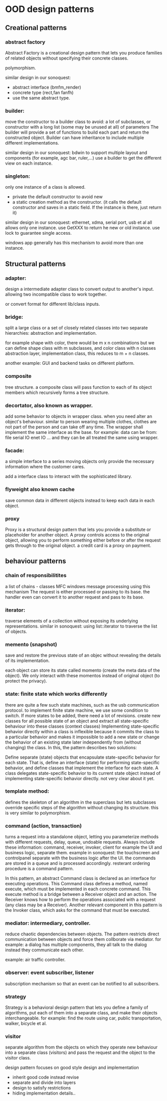 # OOD design patterns

## Creational patterns

### abstract factory

Abstract Factory is a creational design pattern that lets you produce families of related objects without specifying their concrete classes.

polymorphism.

similar design in our sonoquest:
- abstract interface (bmfm_render)
- concrete type (rect,fan fanfh)
- use the same abstract type.

### builder:
move the constructor to a builder class
to avoid: a lot of subclasses, or constructor with a long list (some may be unused at all) of parameters
The builder will provide a set of functions to build each part and return the constructed object.
Builder can have inheritance to include multiple different implementations.

similar design in our sonoquest:
bdwin to support multiple layout and components (for example, agc bar, ruler,...)
use a builder to get the different view on each instance.

### singleton:
only one instance of a class is allowed.

- private the default constructor to avoid new
- a static creation method as the constructor. (it calls the default constructor and saves in a static field. If the instance is there, just return it)

similar design in our sonoquest:
ethernet, xdma, serial port, usb et al all allows only one instance.
use GetXXX to return he new or old instance.
use lock to guarantee single access.

windows app generally has this mechanism to avoid more than one instance.

## Structural patterns

### adapter:
design a intermediate adapter class to convert output to another's input.
allowing two incompatible class to work together.

or convert format for different lib/class inputs.

### bridge:
split a large class or a set of closely related classes into two separate hierarchies: abstraction and implementation.

for example shape with color, there would be m x n combinations
but we can define shape class with m subclasses, and color class with n classes
abstraction layer, implementation class, this reduces to m + n classes.

another example: GUI and backend tasks on different platform.

### composite
tree structure.
a composite class will pass function to each of its object members which recursively forms a tree structure.

### decortator, also known as wrapper.
add some behavior to objects in wrapper class.
when you need alter an object's behaviour.
similar to person wearing multiple clothes, clothes are not part of the person and can take off any time.
The wrapper shall implement the same interface as the base.
for example:
data can be from:
file
serial IO
enet IO
...
and they can be all treated the same using wrapper.

### facade:
a simple interface to a series moving objects
only provide the necessary information where the customer cares.

add a interface class to interact with the sophisticated library.

### flyweight also known cache
save common data in different objects instead to keep each data in each object.


### proxy
Proxy is a structural design pattern that lets you provide a substitute or placeholder for another object. A proxy controls access to the original object, allowing you to perform something either before or after the request gets through to the original object.
a credit card is a proxy on payment.

## behaviour patterns

### chain of responsibilitites
a list of chains - classes
MFC windows message processing using this mechanism
The request is either processed or passing to its base.
the handler even can convert it to another request and pass to its base.

### iterator:
traverse elements of a collection without exposing its underlying representations.
similar in sonoquest: using list::iterator to traverse the list of objects.

### memento (snapshot)
save and restore the previous state of an objec without revealing the details of its implementation.

each object can store its state called momento (create the meta data of the object). We only interact with these momentos instead of original object (to protect the privacy).

### state: finite state which works differently
there are quite a few such state machines, such as the usb communication protocol.
to implement finite state machine, we use some condition to switch. If more states to be added, there need a lot of revisions.
create new classes for all possible state of an object and extract all state-specific behaviour into these classes (context classes)
Implementing state-specific behavior directly within a class is inflexible because it commits the class to a particular behavior and makes it impossible to add a new state or change the behavior of an existing state later independently from (without changing) the class. In this, the pattern describes two solutions:

Define separate (state) objects that encapsulate state-specific behavior for each state. That is, define an interface (state) for performing state-specific behavior, and define classes that implement the interface for each state.
A class delegates state-specific behavior to its current state object instead of implementing state-specific behavior directly.
not very clear about it yet.

### template method:

defines the skeleton of an algorithm in the superclass but lets subclasses override specific steps of the algorithm without changing its structure.
this is very similar to polymorphism.

### command (action, transaction)

turns a request into a standalone object, letting you parameterize methods with different requests, delay, queue, undoable requests.
Always include these information: command, receiver, invoker, client
for example the UI and business logic, separate them.
example in sonoquest:
the touchscreen and controlpanel separate with the business logic after the UI.
the commands are stored in a queue and is processed accordingly.
resterant ordering procedure is a command pattern.

In this pattern, an abstract Command class is declared as an interface for executing operations. This Command class defines a method, named execute, which must be implemented in each concrete command. This execute method is a bridge between a Receiver object and an action. The Receiver knows how to perform the operations associated with a request (any class may be a Receiver). Another relevant component in this pattern is the Invoker class, which asks for the command that must be executed.

### mediator: intermediary, controller.
reduce chaotic dependencies between objects. The pattern restricts direct communication between objects and force them collborate via mediator.
for example: a dialog has multiple components, they all talk to the dialog instead they communicate each other.

example: air traffic controller.

### observer: event subscriber, listener
subscription mechanism so that an event can be notified to all subscribers.

### strategy
Strategy is a behavioral design pattern that lets you define a family of algorithms, put each of them into a separate class, and make their objects interchangeable.
for example: find the route using car, public transportation, walker, bicycle et al.

### visitor
separate algorithm from the objects on which they operate
new behaviour into a separate class (visitors) and pass the request and the object to the visitor class.

design pattern focuses on good style design and implementation
- inherit good code instead revise
- separate and divide into layers
- design to satisfy restrictions
- hiding implementation details..


